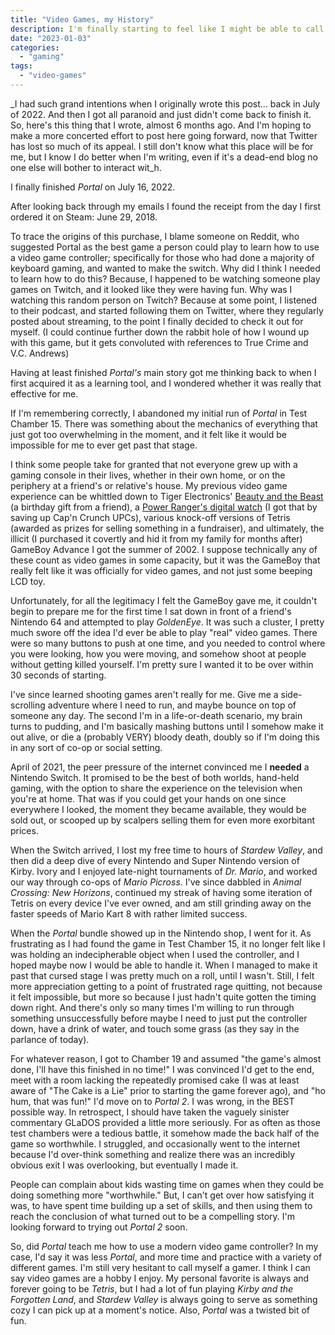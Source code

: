 ```yaml
---
title: "Video Games, my History"
description: I'm finally starting to feel like I might be able to call myself a gamer. It's been a bit of a learning curve.
date: "2023-01-03"
categories: 
  - "gaming"
tags: 
  - "video-games"
---
```


_I had such grand intentions when I originally wrote this post... back in July of 2022. And then I got all paranoid and just didn't come back to finish it. So, here's this thing that I wrote, almost 6 months ago. And I'm hoping to make a more concerted effort to post here going forward, now that Twitter has lost so much of its appeal. I still don't know what this place will be for me, but I know I do better when I'm writing, even if it's a dead-end blog no one else will bother to interact wit_h.

I finally finished _Portal_ on July 16, 2022.

After looking back through my emails I found the receipt from the day I first ordered it on Steam: June 29, 2018.

To trace the origins of this purchase, I blame someone on Reddit, who suggested Portal as the best game a person could play to learn how to use a video game controller; specifically for those who had done a majority of keyboard gaming, and wanted to make the switch. Why did I think I needed to learn how to do this? Because, I happened to be watching someone play games on Twitch, and it looked like they were having fun. Why was I watching this random person on Twitch? Because at some point, I listened to their podcast, and started following them on Twitter, where they regularly posted about streaming, to the point I finally decided to check it out for myself. (I could continue further down the rabbit hole of how I wound up with this game, but it gets convoluted with references to True Crime and V.C. Andrews)

<!--more \[In which I ramble about my video game learning curve\]-->

Having at least finished _Portal's_ main story got me thinking back to when I first acquired it as a learning tool, and I wondered whether it was really that effective for me.

If I'm remembering correctly, I abandoned my initial run of _Portal_ in Test Chamber 15. There was something about the mechanics of everything that just got too overwhelming in the moment, and it felt like it would be impossible for me to ever get past that stage.

I think some people take for granted that not everyone grew up with a gaming console in their lives, whether in their own home, or on the periphery at a friend's or relative's house. My previous video game experience can be whittled down to Tiger Electronics' [Beauty and the Beast](https://youtu.be/ceGwYhS7po0) (a birthday gift from a friend), a [Power Ranger's digital watch](https://youtu.be/39hu9S75R0E) (I got that by saving up Cap'n Crunch UPCs), various knock-off versions of Tetris (awarded as prizes for selling something in a fundraiser), and ultimately, the illicit (I purchased it covertly and hid it from my family for months after) GameBoy Advance I got the summer of 2002. I suppose technically any of these count as video games in some capacity, but it was the GameBoy that really felt like it was officially for video games, and not just some beeping LCD toy.

Unfortunately, for all the legitimacy I felt the GameBoy gave me, it couldn't begin to prepare me for the first time I sat down in front of a friend's Nintendo 64 and attempted to play _GoldenEye_. It was such a cluster, I pretty much swore off the idea I'd ever be able to play "real" video games. There were so many buttons to push at one time, and you needed to control where you were looking, how you were moving, and somehow shoot at people without getting killed yourself. I'm pretty sure I wanted it to be over within 30 seconds of starting.

I've since learned shooting games aren't really for me. Give me a side-scrolling adventure where I need to run, and maybe bounce on top of someone any day. The second I'm in a life-or-death scenario, my brain turns to pudding, and I'm basically mashing buttons until I somehow make it out alive, or die a (probably VERY) bloody death, doubly so if I'm doing this in any sort of co-op or social setting.

April of 2021, the peer pressure of the internet convinced me I **needed** a Nintendo Switch. It promised to be the best of both worlds, hand-held gaming, with the option to share the experience on the television when you're at home. That was if you could get your hands on one since everywhere I looked, the moment they became available, they would be sold out, or scooped up by scalpers selling them for even more exorbitant prices.

When the Switch arrived, I lost my free time to hours of _Stardew Valley_, and then did a deep dive of every Nintendo and Super Nintendo version of Kirby. Ivory and I enjoyed late-night tournaments of _Dr. Mario_, and worked our way through co-ops of _Mario Picross_. I've since dabbled in _Animal Crossing: New Horizons_, continued my streak of having some iteration of Tetris on every device I've ever owned, and am still grinding away on the faster speeds of Mario Kart 8 with rather limited success.

When the _Portal_ bundle showed up in the Nintendo shop, I went for it. As frustrating as I had found the game in Test Chamber 15, it no longer felt like I was holding an indecipherable object when I used the controller, and I hoped maybe now I would be able to handle it. When I managed to make it past that cursed stage I was pretty much on a roll, until I wasn't. Still, I felt more appreciation getting to a point of frustrated rage quitting, not because it felt impossible, but more so because I just hadn't quite gotten the timing down right. And there's only so many times I'm willing to run through something unsuccessfully before maybe I need to just put the controller down, have a drink of water, and touch some grass (as they say in the parlance of today).

For whatever reason, I got to Chamber 19 and assumed "the game's almost done, I'll have this finished in no time!" I was convinced I'd get to the end, meet with a room lacking the repeatedly promised cake (I was at least aware of "The Cake is a Lie" prior to starting the game forever ago), and "ho hum, that was fun!" I'd move on to _Portal 2_. I was wrong, in the BEST possible way. In retrospect, I should have taken the vaguely sinister commentary GLaDOS provided a little more seriously. For as often as those test chambers were a tedious battle, it somehow made the back half of the game so worthwhile. I struggled, and occasionally went to the internet because I'd over-think something and realize there was an incredibly obvious exit I was overlooking, but eventually I made it.

People can complain about kids wasting time on games when they could be doing something more "worthwhile." But, I can't get over how satisfying it was, to have spent time building up a set of skills, and then using them to reach the conclusion of what turned out to be a compelling story. I'm looking forward to trying out _Portal 2_ soon.

So, did _Portal_ teach me how to use a modern video game controller? In my case, I'd say it was less _Portal_, and more time and practice with a variety of different games. I'm still very hesitant to call myself a gamer. I think I can say video games are a hobby I enjoy. My personal favorite is always and forever going to be _Tetris_, but I had a lot of fun playing _Kirby and the Forgotten Land_, and _Stardew Valley_ is always going to serve as something cozy I can pick up at a moment's notice. Also, _Portal_ was a twisted bit of fun.
